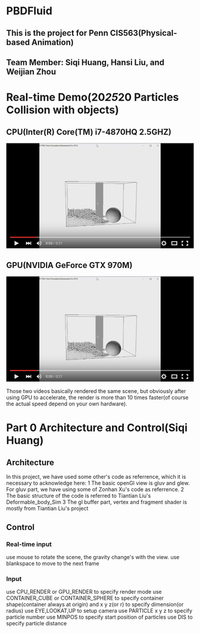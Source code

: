 # PBDFluid
## This is the project for Penn CIS563(Physical-based Animation)
## Team Member: Siqi Huang, Hansi Liu, and Weijian Zhou

# Real-time Demo(20*25*20 Particles Collision with objects)
## CPU(Inter(R) Core(TM) i7-4870HQ 2.5GHZ)
[![ScreenShot](pic/screenshot.png)](https://youtu.be/hTkOVZNK4sQ)

## GPU(NVIDIA GeForce GTX 970M)
[![ScreenShot](pic/screenshot.png)](https://youtu.be/-JkCEV8yWuM)

Those two videos basically rendered the same scene, but obviously after using GPU to accelerate, the render is more than 10 times faster(of course the actual speed depend on your own hardware).

# Part 0 Architecture and Control(Siqi Huang)
## Architecture
In this project, we have used some other's code as referrence, which it is necessary to acknowledge here:
1 The basic openGl view is gluv and glew. For gluv part, we have using some of Zonhan Xu's code as referrence.
2 The basic structure of the code is referred to Tiantian Liu's Deformable_body_Sim
3 The gl buffer part, vertex and fragment shader is mostly from Tiantian Liu's project

## Control
### Real-time input
use mouse to rotate the scene, the gravity change's with the view.
use blankspace to move to the next frame

### Input
use CPU_RENDER or GPU_RENDER to specify render mode
use CONTAINER_CUBE or CONTAINER_SPHERE to specify container shape(container always at origin) and x y z(or r) to specify dimension(or radius)
use EYE,LOOKAT,UP to setup camera
use PARTICLE x y z to specify particle number
use MINPOS to specify start position of particles
use DIS to specify particle distance
